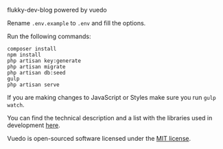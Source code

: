 flukky-dev-blog powered by vuedo

Rename `.env.example` to `.env` and fill the options.

Run the following commands:

```
composer install
npm install
php artisan key:generate
php artisan migrate
php artisan db:seed
gulp
php artisan serve
```

If you are making changes to JavaScript or Styles make sure you run `gulp watch`.

You can find the technical description and a list with the libraries used in development [here](https://github.com/Vuedo/vuedo/wiki/Technical-Description).

Vuedo is open-sourced software licensed under the [MIT license](https://opensource.org/licenses/MIT).